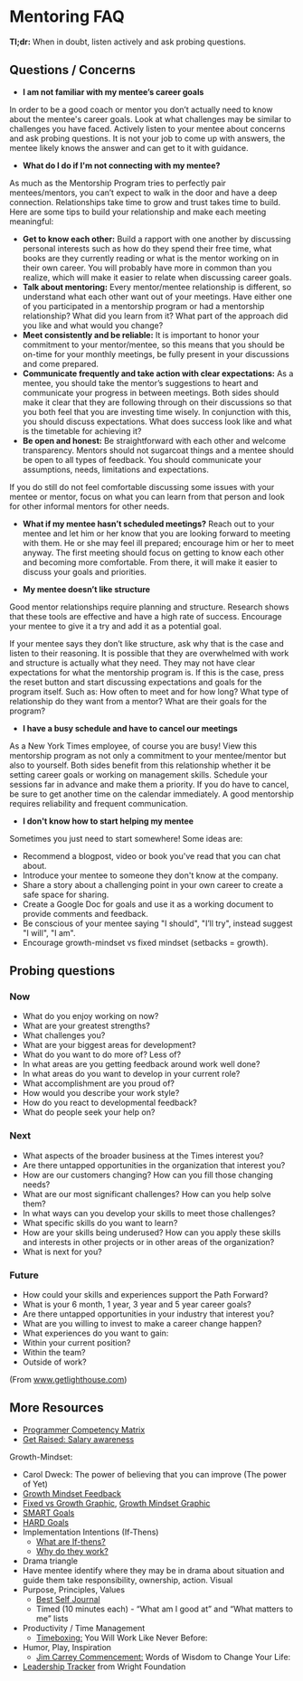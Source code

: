 # Mentoring FAQ 

**Tl;dr:** When in doubt, listen actively and ask probing questions.

## Questions / Concerns

* **I am not familiar with my mentee’s career goals**

In order to be a good coach or mentor you don’t actually need to know about the mentee's career goals. Look at what 
challenges may be similar to challenges you have faced. Actively listen to your mentee about concerns and ask probing questions. 
It is not your job to come up with answers, the mentee likely knows the answer and can get to it with guidance.

* **What do I do if I'm not connecting with my mentee?**

As much as the Mentorship Program tries to perfectly pair mentees/mentors, you can’t expect to walk in the door and have a deep connection. Relationships take time to grow and trust takes time to build. Here are some tips to build your relationship and make each meeting meaningful:
* **Get to know each other:** Build a rapport with one another by discussing personal interests such as how do they spend their free time, what books are they currently reading or what is the mentor working on in their own career. You will probably have more in common than you realize, which will make it easier to relate when discussing career goals. 
* **Talk about mentoring:** Every mentor/mentee relationship is different, so understand what each other want out of your meetings. Have either one of you participated in a mentorship program or had a mentorship relationship? What did you learn from it? What part of the approach did you like and what would you change?
* **Meet consistently and be reliable:** It is important to honor your commitment to your mentor/mentee, so this means that you should be on-time for your monthly meetings, be fully present in your discussions and come prepared.
* **Communicate frequently and take action with clear expectations:** As a mentee, you should take the mentor’s suggestions to heart and communicate your progress in between meetings. Both sides should make it clear that they are following through on their discussions so that you both feel that you are investing time wisely. In conjunction with this, you should discuss expectations. What does success look like and what is the timetable for achieving it?
* **Be open and honest:** Be straightforward with each other and welcome transparency. Mentors should not sugarcoat things and a mentee should be open to all types of feedback. You should communicate your assumptions, needs, limitations and expectations. 

If you do still do not feel comfortable discussing some issues with your mentee or mentor, focus on what you can learn from that person and look for other informal mentors for other needs.

* **What if my mentee hasn’t scheduled meetings?**
Reach out to your mentee and let him or her know that you are looking forward to meeting with them. He or she may feel ill prepared; encourage him or her to meet anyway.  The first meeting should focus on getting to know each other and becoming more comfortable. From there, it will make it easier to discuss your goals and priorities. 


* **My mentee doesn’t like structure**

Good mentor relationships require planning and structure. Research shows that these tools are effective and have a high rate of success.  Encourage your mentee to give it a try and add it as a potential goal.  

If your mentee says they don’t like structure, ask why that is the case and listen to their reasoning. It is possible that they are 
overwhelmed with work and structure is actually what they need. They may not have clear expectations for what the mentorship program is.
If this is the case, press the reset button and start discussing expectations and goals for the program itself. Such as: How often to meet
and for how long? What type of relationship do they want from a mentor? What are their goals for the program?

* **I have a busy schedule and have to cancel our meetings**

As a New York Times employee, of course you are busy! View this mentorship program as not only a commitment to your mentee/mentor but
also to yourself. Both sides benefit from this relationship whether it be setting career goals or working on management skills. 
Schedule your sessions far in advance and make them a priority. If you do have to cancel, be sure to get another time on the calendar 
immediately. A good mentorship requires reliability and frequent communication. 

* **I don't know how to start helping my mentee**

Sometimes you just need to start somewhere! Some ideas are: 

* Recommend a blogpost, video or book you've read that you can chat about. 
* Introduce your mentee to someone they don't know at the company. 
* Share a story about a challenging point in your own career to create a safe space for sharing.
* Create a Google Doc for goals and use it as a working document to provide comments and feedback. 
* Be conscious of your mentee saying "I should", "I’ll try", instead suggest "I will", "I am".
* Encourage growth-mindset vs fixed mindset (setbacks = growth).

## Probing questions
### Now
* What do you enjoy working on now?
* What are your greatest strengths?
* What challenges you?
* What are your biggest areas for development?
* What do you want to do more of? Less of?
* In what areas are you getting feedback around work well done?
* In what areas do you want to develop in your current role?
* What accomplishment are you proud of?
* How would you describe your work style?
* How do you react to developmental feedback?
* What do people seek your help on?

### Next
* What aspects of the broader business at the Times interest you?
* Are there untapped opportunities in the organization that interest you?
* How are our customers changing? How can you fill those changing needs?
* What are our most significant challenges?  How can you help solve them?
* In what ways can you develop your skills to meet those challenges?
* What specific skills do you want to learn?
* How are your skills being underused?  How can you apply these skills and interests in other projects or in other areas of the organization?
* What is next for you?

### Future
* How could your skills and experiences support the Path Forward?
* What is your 6 month, 1 year, 3 year and 5 year career goals?
* Are there untapped opportunities in your industry that interest you?
* What are you willing to invest to make a career change happen?
* What experiences do you want to gain:
* Within your current position?
* Within the team?
* Outside of work?

(From www.getlighthouse.com)
## More Resources
* [Programmer Competency Matrix](http://sijinjoseph.com/programmer-competency-matrix/)
* [Get Raised: Salary awareness](https://getraised.com/)

Growth-Mindset:	
  * Carol Dweck: The power of believing that you can improve (The power of Yet)
  * [Growth Mindset Feedback](http://schools.nyc.gov/NR/rdonlyres/8EA47553-FEE3-4753-8BFC-D6688FC2D61F/0/GrowthMindsetFeedbackTool.pdf)
  * [Fixed vs Growth Graphic](http://cdn2.business2community.com/wp-content/uploads/2016/05/fixedvsgrowth-670x821.jpg.jpg), [Growth Mindset Graphic](http://compete4christ.co/wp-content/uploads/2016/02/mindset-outline-graphic.jpg)
* [SMART Goals](http://justagirlandherblog.com/wp-content/uploads/2014/01/SMART.jpg)
* [HARD Goals](http://www.alessiobresciani.com/personal-development/use-smart-goals-and-hard-goals-to-achieve-high-performance/)
* Implementation Intentions (If-Thens)
  * [What are If-thens?](https://daringtolivefully.com/implementation-intentions)
  * [Why do they work?](http://www.artofmanliness.com/2012/01/22/a-formula-for-success-the-power-of-implementation-intentions/)
* Drama triangle 
* Have mentee identify where they may be in drama about situation and guide them take responsibility, ownership, action. Visual
* Purpose, Principles, Values
  * [Best Self Journal](https://bestself.co/products/self-journal)
  * Timed (10 minutes each) - “What am I good at” and “What matters to me” lists
* Productivity / Time Management
  * [Timeboxing:](http://www.mostlymaths.net/2010/06/timeboxing-you-will-work-like-never.html) You Will Work Like Never Before: 
* Humor, Play, Inspiration
  * [Jim Carrey Commencement:](https://www.youtube.com/watch?v=J5pgrnstX6w) Words of Wisdom to Change Your Life:
* [Leadership Tracker](https://drive.google.com/open?id=0Bw6L7iVfcl7ua0w0X1YycVVpUEhzMkxQWTFlSlZ5VjhDckkw) from Wright Foundation


